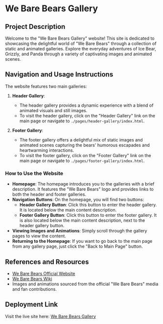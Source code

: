 # We Bare Bears Gallery

## Project Description

Welcome to the "We Bare Bears Gallery" website! This site is dedicated to showcasing the delightful world of "We Bare Bears" through a collection of static and animated galleries. Explore the everyday adventures of Ice Bear, Grizzly, and Panda through a variety of captivating images and animated scenes.

## Navigation and Usage Instructions

The website features two main galleries:

1. **Header Gallery**:
   - The header gallery provides a dynamic experience with a blend of animated visuals and still images.
   - To visit the header gallery, click on the "Header Gallery" link on the main page or navigate to `./pages/header-gallery/index.html`.

2. **Footer Gallery**:
   - The footer gallery offers a delightful mix of static images and animated scenes capturing the bears' humorous escapades and heartwarming interactions.
   - To visit the footer gallery, click on the "Footer Gallery" link on the main page or navigate to `./pages/footer-gallery/index.html`.

### How to Use the Website

- **Homepage**: The homepage introduces you to the galleries with a brief description. It features the "We Bare Bears" logo and provides links to both the header and footer galleries.
- **Navigation Buttons**: On the homepage, you will find two buttons:
  - **Header Gallery Button**: Click this button to enter the header gallery. It is located below the main content description.
  - **Footer Gallery Button**: Click this button to enter the footer gallery. It is also located below the main content description, next to the header gallery button.
- **Viewing Images and Animations**: Simply scroll through the gallery pages to view the content.
- **Returning to the Homepage**: If you want to go back to the main page from any gallery page, just click the "Back to Main Page" button.


## References and Resources

- [We Bare Bears Official Website](https://www.cartoonnetwork.com/video/we-bare-bears/index.html)
- [We Bare Bears Wiki](https://webarebears.fandom.com/wiki/We_Bare_Bears_Wiki)
- Images and animations sourced from the official "We Bare Bears" media and fan contributions.

## Deployment Link

Visit the live site here: [We Bare Bears Gallery](https://webarebearsgallery.com)

